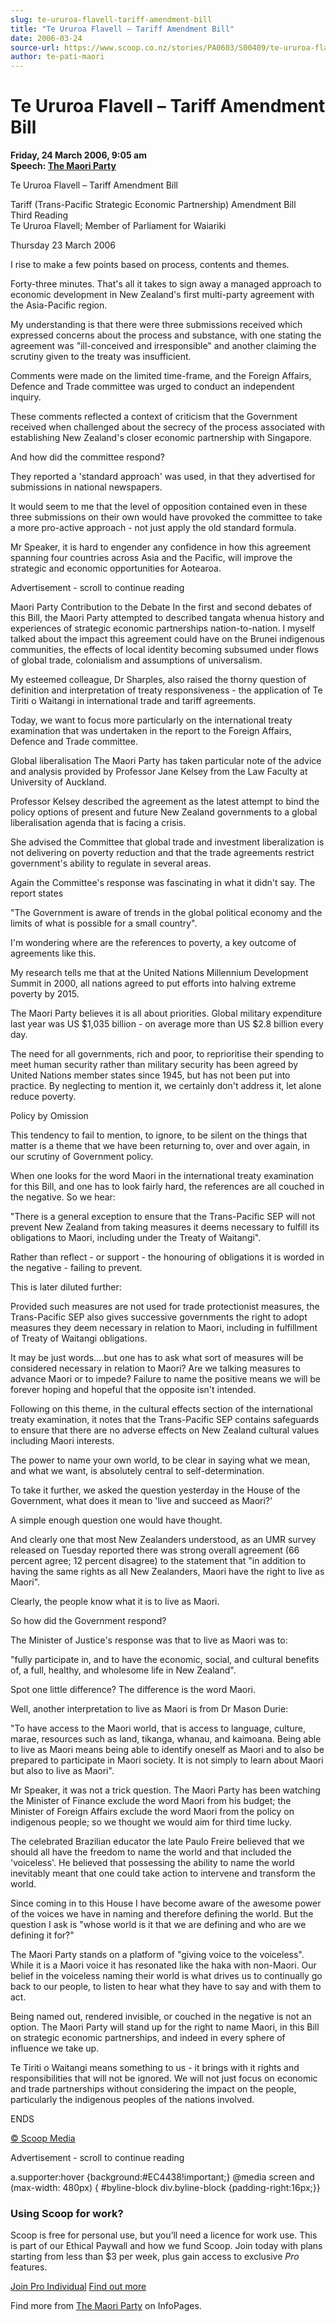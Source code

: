 ```yaml
---
slug: te-ururoa-flavell-tariff-amendment-bill
title: "Te Ururoa Flavell – Tariff Amendment Bill"
date: 2006-03-24
source-url: https://www.scoop.co.nz/stories/PA0603/S00409/te-ururoa-flavell-tariff-amendment-bill.htm
author: te-pati-maori
---
```

Te Ururoa Flavell – Tariff Amendment Bill
=========================================

**Friday, 24 March 2006, 9:05 am**  
**Speech: [The Maori Party](https://info.scoop.co.nz/The_Maori_Party)**

Te Ururoa Flavell – Tariff Amendment Bill

Tariff (Trans-Pacific Strategic Economic Partnership) Amendment Bill  
Third Reading  
Te Ururoa Flavell; Member of Parliament for Waiariki

Thursday 23 March 2006

I rise to make a few points based on process, contents and themes.

Forty-three minutes. That's all it takes to sign away a managed approach to economic development in New Zealand's first multi-party agreement with the Asia-Pacific region.

My understanding is that there were three submissions received which expressed concerns about the process and substance, with one stating the agreement was "ill-conceived and irresponsible" and another claiming the scrutiny given to the treaty was insufficient.

Comments were made on the limited time-frame, and the Foreign Affairs, Defence and Trade committee was urged to conduct an independent inquiry.

These comments reflected a context of criticism that the Government received when challenged about the secrecy of the process associated with establishing New Zealand's closer economic partnership with Singapore.

And how did the committee respond?

They reported a 'standard approach' was used, in that they advertised for submissions in national newspapers.

It would seem to me that the level of opposition contained even in these three submissions on their own would have provoked the committee to take a more pro-active approach - not just apply the old standard formula.

Mr Speaker, it is hard to engender any confidence in how this agreement spanning four countries across Asia and the Pacific, will improve the strategic and economic opportunities for Aotearoa.

Advertisement - scroll to continue reading





Maori Party Contribution to the Debate In the first and second debates of this Bill, the Maori Party attempted to described tangata whenua history and experiences of strategic economic partnerships nation-to-nation. I myself talked about the impact this agreement could have on the Brunei indigenous communities, the effects of local identity becoming subsumed under flows of global trade, colonialism and assumptions of universalism.

My esteemed colleague, Dr Sharples, also raised the thorny question of definition and interpretation of treaty responsiveness - the application of Te Tiriti o Waitangi in international trade and tariff agreements.

Today, we want to focus more particularly on the international treaty examination that was undertaken in the report to the Foreign Affairs, Defence and Trade committee.

Global liberalisation The Maori Party has taken particular note of the advice and analysis provided by Professor Jane Kelsey from the Law Faculty at University of Auckland.

Professor Kelsey described the agreement as the latest attempt to bind the policy options of present and future New Zealand governments to a global liberalisation agenda that is facing a crisis.

She advised the Committee that global trade and investment liberalization is not delivering on poverty reduction and that the trade agreements restrict government's ability to regulate in several areas.

Again the Committee's response was fascinating in what it didn't say. The report states

"The Government is aware of trends in the global political economy and the limits of what is possible for a small country".

I'm wondering where are the references to poverty, a key outcome of agreements like this.

My research tells me that at the United Nations Millennium Development Summit in 2000, all nations agreed to put efforts into halving extreme poverty by 2015.

The Maori Party believes it is all about priorities. Global military expenditure last year was US $1,035 billion - on average more than US $2.8 billion every day.

The need for all governments, rich and poor, to reprioritise their spending to meet human security rather than military security has been agreed by United Nations member states since 1945, but has not been put into practice. By neglecting to mention it, we certainly don't address it, let alone reduce poverty.

Policy by Omission

This tendency to fail to mention, to ignore, to be silent on the things that matter is a theme that we have been returning to, over and over again, in our scrutiny of Government policy.

When one looks for the word Maori in the international treaty examination for this Bill, and one has to look fairly hard, the references are all couched in the negative. So we hear:

"There is a general exception to ensure that the Trans-Pacific SEP will not prevent New Zealand from taking measures it deems necessary to fulfill its obligations to Maori, including under the Treaty of Waitangi".

Rather than reflect - or support - the honouring of obligations it is worded in the negative - failing to prevent.

This is later diluted further:

Provided such measures are not used for trade protectionist measures, the Trans-Pacific SEP also gives successive governments the right to adopt measures they deem necessary in relation to Maori, including in fulfillment of Treaty of Waitangi obligations.

It may be just words....but one has to ask what sort of measures will be considered necessary in relation to Maori? Are we talking measures to advance Maori or to impede? Failure to name the positive means we will be forever hoping and hopeful that the opposite isn't intended.

Following on this theme, in the cultural effects section of the international treaty examination, it notes that the Trans-Pacific SEP contains safeguards to ensure that there are no adverse effects on New Zealand cultural values including Maori interests.

The power to name your own world, to be clear in saying what we mean, and what we want, is absolutely central to self-determination.

To take it further, we asked the question yesterday in the House of the Government, what does it mean to 'live and succeed as Maori?'

A simple enough question one would have thought.

And clearly one that most New Zealanders understood, as an UMR survey released on Tuesday reported there was strong overall agreement (66 percent agree; 12 percent disagree) to the statement that "in addition to having the same rights as all New Zealanders, Maori have the right to live as Maori".

Clearly, the people know what it is to live as Maori.

So how did the Government respond?

The Minister of Justice's response was that to live as Maori was to:

"fully participate in, and to have the economic, social, and cultural benefits of, a full, healthy, and wholesome life in New Zealand".

Spot one little difference? The difference is the word Maori.

Well, another interpretation to live as Maori is from Dr Mason Durie:

"To have access to the Maori world, that is access to language, culture, marae, resources such as land, tikanga, whanau, and kaimoana. Being able to live as Maori means being able to identify oneself as Maori and to also be prepared to participate in Maori society. It is not simply to learn about Maori but also to live as Maori".

Mr Speaker, it was not a trick question. The Maori Party has been watching the Minister of Finance exclude the word Maori from his budget; the Minister of Foreign Affairs exclude the word Maori from the policy on indigenous people; so we thought we would aim for third time lucky.

The celebrated Brazilian educator the late Paulo Freire believed that we should all have the freedom to name the world and that included the 'voiceless'. He believed that possessing the ability to name the world inevitably meant that one could take action to intervene and transform the world.

Since coming in to this House I have become aware of the awesome power of the voices we have in naming and therefore defining the world. But the question I ask is "whose world is it that we are defining and who are we defining it for?"

The Maori Party stands on a platform of "giving voice to the voiceless". While it is a Maori voice it has resonated like the haka with non-Maori. Our belief in the voiceless naming their world is what drives us to continually go back to our people, to listen to hear what they have to say and with them to act.

Being named out, rendered invisible, or couched in the negative is not an option. The Maori Party will stand up for the right to name Maori, in this Bill on strategic economic partnerships, and indeed in every sphere of influence we take up.

Te Tiriti o Waitangi means something to us - it brings with it rights and responsibilities that will not be ignored. We will not just focus on economic and trade partnerships without considering the impact on the people, particularly the indigenous peoples of the nations involved.

ENDS

  

[© Scoop Media](http://www.scoop.co.nz/about/terms.html)  

Advertisement - scroll to continue reading



a.supporter:hover {background:#EC4438!important;} @media screen and (max-width: 480px) { #byline-block div.byline-block {padding-right:16px;}}

### Using Scoop for work?

Scoop is free for personal use, but you’ll need a licence for work use. This is part of our Ethical Paywall and how we fund Scoop. Join today with plans starting from less than $3 per week, plus gain access to exclusive _Pro_ features.  
  
[Join Pro Individual](https://pro.scoop.co.nz/Individual/?from=ProIn24) [Find out more](https://pro.scoop.co.nz/using-scoop-for-work/?from=ProIn24)

Find more from [The Maori Party](https://info.scoop.co.nz/The_Maori_Party) on InfoPages.